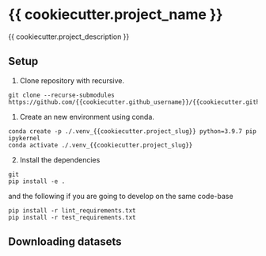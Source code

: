# {{ cookiecutter.project_name }}

{{ cookiecutter.project_description }}

## Setup

1. Clone repository with recursive. 

```
git clone --recurse-submodules https://github.com/{{cookiecutter.github_username}}/{{cookiecutter.github_repo}}
```

1. Create an new environment using conda.

```
conda create -p ./.venv_{{cookiecutter.project_slug}} python=3.9.7 pip ipykernel
conda activate ./.venv_{{cookiecutter.project_slug}}
```

2. Install the dependencies

```
git 
pip install -e .
```
and the following if you are going to develop on the same code-base

```
pip install -r lint_requirements.txt
pip install -r test_requirements.txt
```

## Downloading datasets
